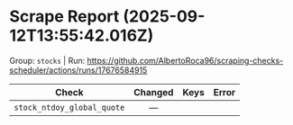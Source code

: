 # Scrape Report (2025-09-12T13:55:42.016Z)

Group: `stocks`  |  Run: https://github.com/AlbertoRoca96/scraping-checks-scheduler/actions/runs/17676584915

| Check | Changed | Keys | Error |
|---|:---:|:--|:--|
| `stock_ntdoy_global_quote` | — |  |  |
